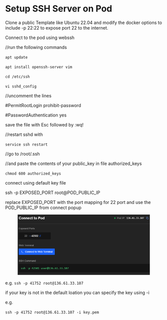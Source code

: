 # Setup SSH Server on Pod

Clone a public Template like Ubuntu 22.04 and modify the docker options to include -p 22:22 to expose port 22 to the internet.

Connect to the pod using webssh

//run the following commands

`apt update`

`apt install openssh-server vim`

`cd /etc/ssh`

`vi sshd_config`

//uncomment the lines

\#PermitRootLogin prohibit-password

\#PasswordAuthentication yes

save the file with Esc followed by :wq!

//restart sshd with&#x20;

`service ssh restart`

//go to /root/.ssh

//and paste the contents of your public\_key in file authorized\_keys

`chmod 600 authorized_keys`



connect using default key file

ssh -p EXPOSED\_PORT root@POD\_PUBLIC\_IP

replace EXPOSED\_PORT with the port mapping for 22 port and use the POD\_PUBLIC\_IP from connect popup

<figure><img src="../.gitbook/assets/image (7).png" alt=""><figcaption></figcaption></figure>

e.g. `ssh -p 41752 root@136.61.33.107`



if your key is not in the default loation you can specify the key using -i

e.g.&#x20;

`ssh -p 41752 root@136.61.33.107 -i key.pem`
